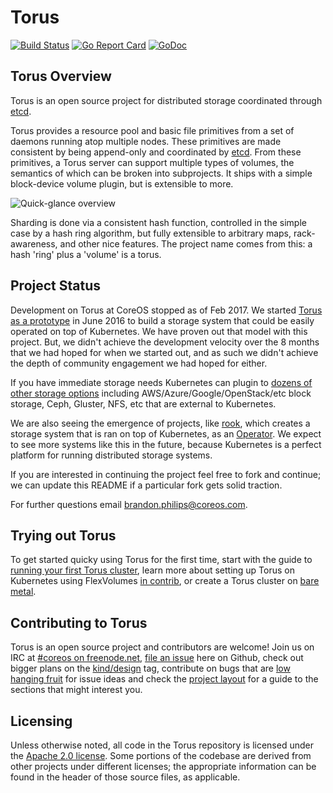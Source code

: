 # Torus
[![Build Status](https://travis-ci.org/coreos/torus.svg?branch=master)](https://travis-ci.org/coreos/torus)
[![Go Report Card](https://goreportcard.com/badge/github.com/coreos/torus)](https://goreportcard.com/report/github.com/coreos/torus)
[![GoDoc](https://godoc.org/github.com/coreos/torus?status.svg)](https://godoc.org/github.com/coreos/torus)

## Torus Overview

Torus is an open source project for distributed storage coordinated through [etcd](https://github.com/etcd-io/etcd).

Torus provides a resource pool and basic file primitives from a set of daemons running atop multiple nodes. These primitives are made consistent by being append-only and coordinated by [etcd](https://github.com/etcd-io/etcd). From these primitives, a Torus server can support multiple types of volumes, the semantics of which can be broken into subprojects. It ships with a simple block-device volume plugin, but is extensible to more.

![Quick-glance overview](Documentation/torus-overview.png)

Sharding is done via a consistent hash function, controlled in the simple case by a hash ring algorithm, but fully extensible to arbitrary maps, rack-awareness, and other nice features. The project name comes from this: a hash 'ring' plus a 'volume' is a torus. 

## Project Status

Development on Torus at CoreOS stopped as of Feb 2017. We started [Torus as a prototype](https://coreos.com/blog/torus-distributed-storage-by-coreos.html) in June 2016 to build a storage system that could be easily operated on top of Kubernetes. We have proven out that model with this project. But, we didn't achieve the development velocity over the 8 months that we had hoped for when we started out, and as such we didn't achieve the depth of community engagement we had hoped for either.

If you have immediate storage needs Kubernetes can plugin to [dozens of other storage options](https://kubernetes.io/docs/user-guide/volumes/) including AWS/Azure/Google/OpenStack/etc block storage, Ceph, Gluster, NFS, etc that are external to Kubernetes.

We are also seeing the emergence of projects, like [rook](https://github.com/rook/rook/tree/master/demo/kubernetes), which creates a storage system that is ran on top of Kubernetes, as an [Operator](https://coreos.com/blog/introducing-operators.html). We expect to see more systems like this in the future, because Kubernetes is a perfect platform for running distributed storage systems.

If you are interested in continuing the project feel free to fork and continue; we can update this README if a particular fork gets solid traction.

For further questions email brandon.philips@coreos.com.

## Trying out Torus

To get started quicky using Torus for the first time, start with the guide to [running your first Torus cluster](Documentation/getting-started.md), learn more about setting up Torus on Kubernetes using FlexVolumes [in contrib](contrib/kubernetes), or create a Torus cluster on [bare metal](https://github.com/coreos/coreos-baremetal/blob/master/Documentation/torus.md).

## Contributing to Torus

Torus is an open source project and contributors are welcome!
Join us on IRC at [#coreos on freenode.net](http://webchat.freenode.net/?channels=%23coreos&uio=d4), [file an issue](https://github.com/coreos/torus/issues) here on Github, check out bigger plans on the [kind/design](https://github.com/coreos/torus/labels/kind%2Fdesign) tag, contribute on bugs that are [low hanging fruit](https://github.com/coreos/torus/labels/low%20hanging%20fruit) for issue ideas and check the [project layout](Documentation/project-layout.md) for a guide to the sections that might interest you.

## Licensing

Unless otherwise noted, all code in the Torus repository is licensed under the [Apache 2.0 license](LICENSE). Some portions of the codebase are derived from other projects under different licenses; the appropriate information can be found in the header of those source files, as applicable.
